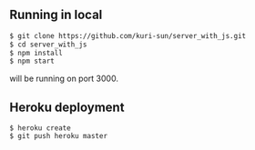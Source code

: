 
## Running in local

```sh
$ git clone https://github.com/kuri-sun/server_with_js.git
$ cd server_with_js
$ npm install
$ npm start
```

will be running on port 3000.

## Heroku deployment

```
$ heroku create
$ git push heroku master
```
